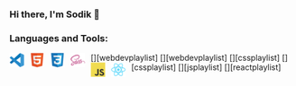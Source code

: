 ### Hi there, I'm Sodik 👋

### Languages and Tools:

[<img align="left" alt="Visual Studio Code" width="26px" src="./img/vscode.svg" style="padding-right:10px;" />][webdevplaylist]
[<img align="left" alt="HTML5" width="26px" src="./img/html5.svg" style="padding-right:10px;" />][webdevplaylist]
[<img align="left" alt="CSS3" width="26px" src="./img/css3.svg" style="padding-right:10px;" />][cssplaylist]
[<img align="left" alt="Sass" width="26px" src="./img/sass.svg" style="padding-right:10px;" />][cssplaylist]
[<img align="left" alt="JavaScript" width="26px" src="./img/javascript.svg" style="padding-right:10px;" />][jsplaylist]
[<img align="left" alt="React" width="26px" src="./img/react.svg" style="padding-right:10px;" />][reactplaylist]

